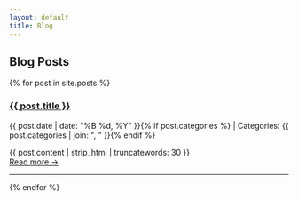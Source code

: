 ```yaml
---
layout: default
title: Blog
---
```


## Blog Posts

{% for post in site.posts %}
<article class="post-preview">
  <h3><a href="{{ post.url | relative_url }}">{{ post.title }}</a></h3>
  <p class="post-meta">{{ post.date | date: "%B %d, %Y" }}{% if post.categories %} | Categories: {{ post.categories | join: ", " }}{% endif %}</p>
  <div class="post-excerpt">
    {{ post.content | strip_html | truncatewords: 30 }}
  </div>
  <a href="{{ post.url | relative_url }}" class="read-more">Read more →</a>
</article>
<hr>
{% endfor %}